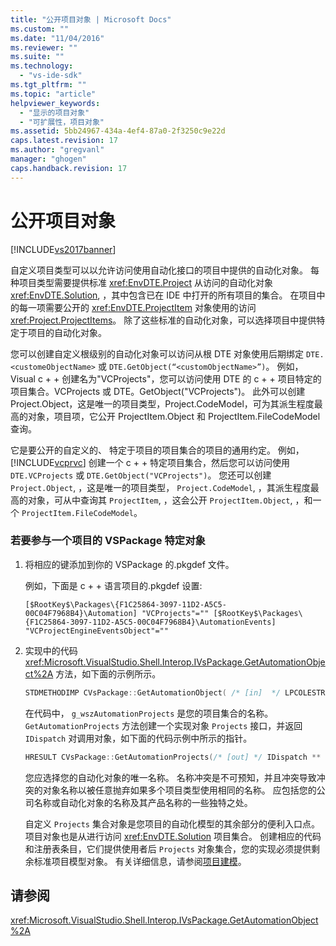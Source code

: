 ```yaml
---
title: "公开项目对象 | Microsoft Docs"
ms.custom: ""
ms.date: "11/04/2016"
ms.reviewer: ""
ms.suite: ""
ms.technology: 
  - "vs-ide-sdk"
ms.tgt_pltfrm: ""
ms.topic: "article"
helpviewer_keywords: 
  - "显示的项目对象"
  - "可扩展性，项目对象"
ms.assetid: 5bb24967-434a-4ef4-87a0-2f3250c9e22d
caps.latest.revision: 17
ms.author: "gregvanl"
manager: "ghogen"
caps.handback.revision: 17
---
```

# 公开项目对象
[!INCLUDE[vs2017banner](../../code-quality/includes/vs2017banner.md)]

自定义项目类型可以以允许访问使用自动化接口的项目中提供的自动化对象。 每种项目类型需要提供标准 <xref:EnvDTE.Project> 从访问的自动化对象 <xref:EnvDTE.Solution>, ，其中包含已在 IDE 中打开的所有项目的集合。 在项目中的每一项需要公开的 <xref:EnvDTE.ProjectItem> 对象使用的访问 <xref:Project.ProjectItems>。 除了这些标准的自动化对象，可以选择项目中提供特定于项目的自动化对象。  
  
 您可以创建自定义根级别的自动化对象可以访问从根 DTE 对象使用后期绑定 `DTE.<customeObjectName>` 或 `DTE.GetObject(“<customObjectName>”)`。 例如，Visual c \+ \+ 创建名为"VCProjects"，您可以访问使用 DTE 的 c \+ \+ 项目特定的项目集合。VCProjects 或 DTE。GetObject\("VCProjects"\)。 此外可以创建 Project.Object，这是唯一的项目类型，Project.CodeModel，可为其派生程度最高的对象，项目项，它公开 ProjectItem.Object 和 ProjectItem.FileCodeModel 查询。  
  
 它是要公开的自定义的、 特定于项目的项目集合的项目的通用约定。 例如， [!INCLUDE[vcprvc](../../debugger/includes/vcprvc_md.md)] 创建一个 c \+ \+ 特定项目集合，然后您可以访问使用 `DTE.VCProjects` 或 `DTE.GetObject("VCProjects")`。 您还可以创建 `Project.Object`, ，这是唯一的项目类型， `Project.CodeModel`, ，其派生程度最高的对象，可从中查询其 `ProjectItem`, ，这会公开 `ProjectItem.Object`, ，和一个 `ProjectItem.FileCodeModel`。  
  
### 若要参与一个项目的 VSPackage 特定对象  
  
1.  将相应的键添加到你的 VSPackage 的.pkgdef 文件。  
  
     例如，下面是 c \+ \+ 语言项目的.pkgdef 设置:  
  
    ```  
    [$RootKey$\Packages\{F1C25864-3097-11D2-A5C5-00C04F7968B4}\Automation] "VCProjects"="" [$RootKey$\Packages\{F1C25864-3097-11D2-A5C5-00C04F7968B4}\AutomationEvents] "VCProjectEngineEventsObject"=""  
    ```  
  
2.  实现中的代码 <xref:Microsoft.VisualStudio.Shell.Interop.IVsPackage.GetAutomationObject%2A> 方法，如下面的示例所示。  
  
    ```cpp  
    STDMETHODIMP CVsPackage::GetAutomationObject( /* [in]  */ LPCOLESTR       pszPropName, /* [out] */ IDispatch **    ppIDispatch) { ExpectedPtrRet(pszPropName); ExpectedPtrRet(ppIDispatch); *ppIDispatch = NULL; if (m_fZombie) return E_UNEXPECTED; if (_wcsicmp(pszPropName, g_wszAutomationProjects) == 0) { return GetAutomationProjects(ppIDispatch); } else if (_wcsicmp(pszPropName, g_wszAutomationProjectsEvents) == 0) { return CAutomationEvents::GetAutomationEvents(ppIDispatch); } else if (_wcsicmp(pszPropName, g_wszAutomationProjectItemsEvents) == 0) { return CAutomationEvents::GetAutomationEvents(ppIDispatch); } return E_INVALIDARG; }   
    ```  
  
     在代码中， `g_wszAutomationProjects` 是您的项目集合的名称。`GetAutomationProjects` 方法创建一个实现对象 `Projects` 接口，并返回 `IDispatch` 对调用对象，如下面的代码示例中所示的指针。  
  
    ```cpp  
    HRESULT CVsPackage::GetAutomationProjects(/* [out] */ IDispatch ** ppIDispatch) { ExpectedPtrRet(ppIDispatch); *ppIDispatch = NULL; if (!m_srpAutomationProjects) { HRESULT hr = CACProjects::CreateInstance(&m_srpAutomationProjects); IfFailRet(hr); ExpectedExprRet(m_srpAutomationProjects != NULL); } return m_srpAutomationProjects.CopyTo(ppIDispatch); }  
    ```  
  
     您应选择您的自动化对象的唯一名称。 名称冲突是不可预知，并且冲突导致冲突的对象名称以被任意抛弃如果多个项目类型使用相同的名称。 应包括您的公司名称或自动化对象的名称及其产品名称的一些独特之处。  
  
     自定义 `Projects` 集合对象是您项目的自动化模型的其余部分的便利入口点。 项目对象也是从进行访问 <xref:EnvDTE.Solution> 项目集合。 创建相应的代码和注册表条目，它们提供使用者后 `Projects` 对象集合，您的实现必须提供剩余标准项目模型对象。 有关详细信息，请参阅[项目建模](../../extensibility/internals/project-modeling.md)。  
  
## 请参阅  
 <xref:Microsoft.VisualStudio.Shell.Interop.IVsPackage.GetAutomationObject%2A>